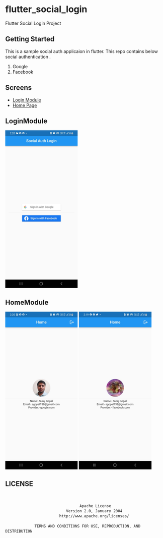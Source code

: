 # flutter_social_login

Flutter Social Login Project

## Getting Started

This is a sample social auth applicaion in flutter. This repo contains below social authentication  .

1. Google
2. Facebook


## Screens

- [Login Module](#LoginModule)
- [Home Page](#HomeModule)


## LoginModule
<img src="https://github.com/sgopal138/flutter_social_login/blob/master/screenshot/login.jpeg" height="500"> 

## HomeModule
<img src="https://github.com/sgopal138/flutter_social_login/blob/master/screenshot/google.jpeg" height="500"> <img src="https://github.com/sgopal138/flutter_social_login/blob/master/screenshot/facebook.jpeg" height="500"> 


## LICENSE
```


                                 Apache License
                           Version 2.0, January 2004
                        http://www.apache.org/licenses/

             TERMS AND CONDITIONS FOR USE, REPRODUCTION, AND DISTRIBUTION

